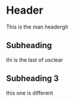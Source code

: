 # Header
This is the man headergit 

## Subheading
thi is the last of usclear

## Subheading 3
this one is different 